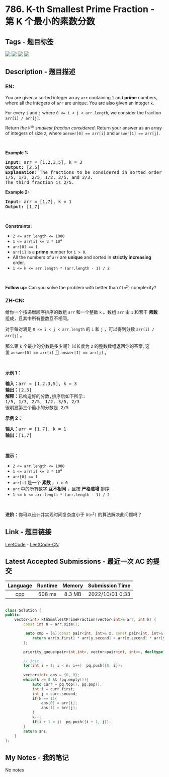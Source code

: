
# 786. K-th Smallest Prime Fraction - 第 K 个最小的素数分数

## Tags - 题目标签

 <img src="https://img.shields.io/badge/Array-数组-blue.svg">   <img src="https://img.shields.io/badge/Binary Search-二分查找-blue.svg">   <img src="https://img.shields.io/badge/Sorting-排序-blue.svg">   <img src="https://img.shields.io/badge/Heap (Priority Queue)-堆（优先队列）-blue.svg">  


## Description - 题目描述

### EN:
<p>You are given a sorted integer array <code>arr</code> containing <code>1</code> and <strong>prime</strong> numbers, where all the integers of <code>arr</code> are unique. You are also given an integer <code>k</code>.</p>

<p>For every <code>i</code> and <code>j</code> where <code>0 &lt;= i &lt; j &lt; arr.length</code>, we consider the fraction <code>arr[i] / arr[j]</code>.</p>

<p>Return <em>the</em> <code>k<sup>th</sup></code> <em>smallest fraction considered</em>. Return your answer as an array of integers of size <code>2</code>, where <code>answer[0] == arr[i]</code> and <code>answer[1] == arr[j]</code>.</p>

<p>&nbsp;</p>
<p><strong class="example">Example 1:</strong></p>

<pre>
<strong>Input:</strong> arr = [1,2,3,5], k = 3
<strong>Output:</strong> [2,5]
<strong>Explanation:</strong> The fractions to be considered in sorted order are:
1/5, 1/3, 2/5, 1/2, 3/5, and 2/3.
The third fraction is 2/5.
</pre>

<p><strong class="example">Example 2:</strong></p>

<pre>
<strong>Input:</strong> arr = [1,7], k = 1
<strong>Output:</strong> [1,7]
</pre>

<p>&nbsp;</p>
<p><strong>Constraints:</strong></p>

<ul>
	<li><code>2 &lt;= arr.length &lt;= 1000</code></li>
	<li><code>1 &lt;= arr[i] &lt;= 3 * 10<sup>4</sup></code></li>
	<li><code>arr[0] == 1</code></li>
	<li><code>arr[i]</code> is a <strong>prime</strong> number for <code>i &gt; 0</code>.</li>
	<li>All the numbers of <code>arr</code> are <strong>unique</strong> and sorted in <strong>strictly increasing</strong> order.</li>
	<li><code>1 &lt;= k &lt;= arr.length * (arr.length - 1) / 2</code></li>
</ul>

<p>&nbsp;</p>
<strong>Follow up:</strong> Can you solve the problem with better than <code>O(n<sup>2</sup>)</code> complexity?

### ZH-CN:
<p>给你一个按递增顺序排序的数组 <code>arr</code> 和一个整数 <code>k</code> 。数组 <code>arr</code> 由 <code>1</code> 和若干 <strong>素数</strong>&nbsp; 组成，且其中所有整数互不相同。</p>

<p>对于每对满足 <code>0 &lt;= i &lt; j &lt; arr.length</code> 的 <code>i</code> 和 <code>j</code> ，可以得到分数 <code>arr[i] / arr[j]</code> 。</p>

<p>那么第&nbsp;<code>k</code>&nbsp;个最小的分数是多少呢?&nbsp; 以长度为 <code>2</code> 的整数数组返回你的答案, 这里&nbsp;<code>answer[0] == arr[i]</code>&nbsp;且&nbsp;<code>answer[1] == arr[j]</code> 。</p>
&nbsp;

<p><strong>示例 1：</strong></p>

<pre>
<strong>输入：</strong>arr = [1,2,3,5], k = 3
<strong>输出：</strong>[2,5]
<strong>解释：</strong>已构造好的分数,排序后如下所示: 
1/5, 1/3, 2/5, 1/2, 3/5, 2/3
很明显第三个最小的分数是 2/5
</pre>

<p><strong>示例 2：</strong></p>

<pre>
<strong>输入：</strong>arr = [1,7], k = 1
<strong>输出：</strong>[1,7]
</pre>

<p>&nbsp;</p>

<p><strong>提示：</strong></p>

<ul>
	<li><code>2 &lt;= arr.length &lt;= 1000</code></li>
	<li><code>1 &lt;= arr[i] &lt;= 3 * 10<sup>4</sup></code></li>
	<li><code>arr[0] == 1</code></li>
	<li><code>arr[i]</code> 是一个 <strong>素数</strong> ，<code>i &gt; 0</code></li>
	<li><code>arr</code> 中的所有数字 <strong>互不相同</strong> ，且按 <strong>严格递增</strong> 排序</li>
	<li><code>1 &lt;= k &lt;= arr.length * (arr.length - 1) / 2</code></li>
</ul>

<p>&nbsp;</p>

<p><strong>进阶：</strong>你可以设计并实现时间复杂度小于 <code>O(n<sup>2</sup>)</code> 的算法解决此问题吗？</p>



## Link - 题目链接

[LeetCode](https://leetcode.com/problems/k-th-smallest-prime-fraction/description/)  -  [LeetCode-CN](https://leetcode.cn/problems/k-th-smallest-prime-fraction/description/)
## Latest Accepted Submissions - 最近一次 AC 的提交


| Language | Runtime | Memory | Submission Time |
|:---:|:---:|:---:|:---:|
| cpp  | 508 ms | 8.3 MB | 2022/10/01 0:33 |

```cpp

class Solution {
public:
    vector<int> kthSmallestPrimeFraction(vector<int>& arr, int k) {
        const int n = arr.size();

         auto cmp = [&](const pair<int, int>& x, const pair<int, int>& y) {
            return arr[x.first] * arr[y.second] > arr[x.second] * arr[y.first];
        };

        priority_queue<pair<int,int>, vector<pair<int, int>>, decltype(cmp)> pq(cmp);

        // init
        for(int i = 1; i < n; i++)  pq.push({0, i});
        
        vector<int> ans = {0, 0};
        while(k >= 0 && !pq.empty()){
            auto curr = pq.top(); pq.pop();
            int i = curr.first;
            int j = curr.second;
            if(k == 1){
                ans[0] = arr[i];
                ans[1] = arr[j];
            }
            k--;
            if(i + 1 < j)  pq.push({i + 1, j});
        }
        return ans;
    }
};

```
## My Notes - 我的笔记


No notes

